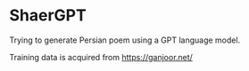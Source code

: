 # ShaerGPT

Trying to generate Persian poem using a GPT language model.

Training data is acquired from https://ganjoor.net/
